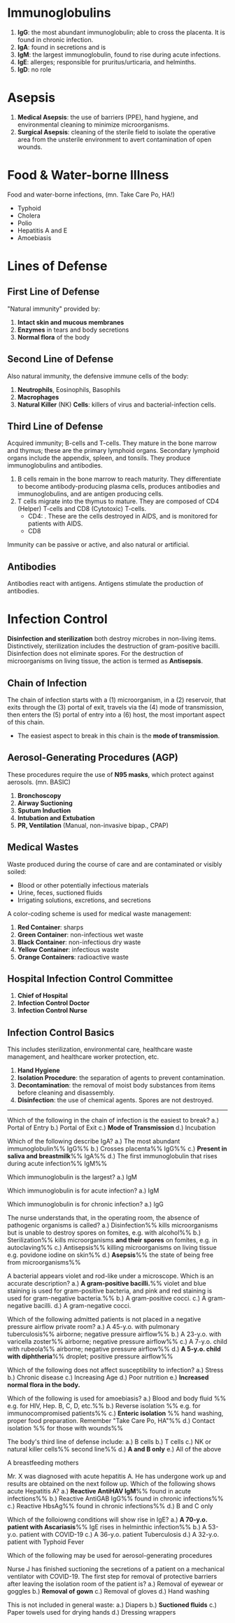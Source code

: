 # Immunoglobulins
1. **IgG**: the most abundant immunoglobulin; able to cross the placenta. It is found in chronic infection.
2. **IgA**: found in secretions and is 
3. **IgM**: the largest immunoglobulin, found to rise during acute infections.
4. **IgE**: allerges; responsible for pruritus/urticaria, and helminths.
5. **IgD**: no role
# Asepsis
1. **Medical Asepsis**: the use of barriers (PPE), hand hygiene, and environmental cleaning to minimize microorganisms.
2. **Surgical Asepsis**: cleaning of the sterile field to isolate the operative area from the unsterile environment to avert contamination of open wounds.
# Food & Water-borne Illness
Food and water-borne infections, (mn. Take Care Po, HA!)
- Typhoid
- Cholera
- Polio
- Hepatitis A and E
- Amoebiasis
# Lines of Defense
## First Line of Defense
"Natural immunity" provided by:
1. **Intact skin and mucous membranes**
2. **Enzymes** in tears and body secretions
3. **Normal flora** of the body
## Second Line of Defense
Also natural immunity, the defensive immune cells of the body:
1. **Neutrophils**, Eosinophils, Basophils
2. **Macrophages**
3. **Natural Killer** (NK) **Cells**: killers of virus and bacterial-infection cells.
## Third Line of Defense
Acquired immunity; B-cells and T-cells. They mature in the bone marrow and thymus; these are the primary lymphoid organs. Secondary lymphoid organs include the appendix, spleen, and tonsils. They produce immunoglobulins and antibodies.
1. B cells remain in the bone marrow to reach maturity. They differentiate to become antibody-producing plasma cells, produces antibodies and immunoglobulins, and are antigen producing cells.
2. T cells migrate into the thymus to mature. They are composed of CD4 (Helper) T-cells and CD8 (Cytotoxic) T-cells.
	- CD4: . These are the cells destroyed in AIDS, and is monitored for patients with AIDS.
	- CD8

Immunity can be passive or active, and also natural or artificial.
## Antibodies
Antibodies react with antigens. Antigens stimulate the production of antibodies.
# Infection Control
**Disinfection and sterilization** both destroy microbes in non-living items. Distinctively, sterilization includes the destruction of gram-positive bacilli. Disinfection does not eliminate spores. For the destruction of microorganisms on living tissue, the action is termed as **Antisepsis**.
## Chain of Infection
The chain of infection starts with a (1) microorganism, in a (2) reservoir, that exits through the (3) portal of exit, travels via the (4) mode of transmission, then enters the (5) portal of entry into a (6) host, the most important aspect of this chain.
- The easiest aspect to break in this chain is the **mode of transmission**.
## Aerosol-Generating Procedures (AGP)
These procedures require the use of **N95 masks**, which protect against aerosols. (mn. BASIC)
1. **Bronchoscopy**
2. **Airway Suctioning**
3. **Sputum Induction**
4. **Intubation and Extubation**
5. **PR, Ventilation** (Manual, non-invasive bipap., CPAP)
## Medical Wastes
Waste produced during the course of care and are contaminated or visibly soiled:
- Blood or other potentially infectious materials
- Urine, feces, suctioned fluids
- Irrigating solutions, excretions, and secretions

A color-coding scheme is used for medical waste management:
1. **Red Container**: sharps
2. **Green Container**: non-infectious wet waste
3. **Black Container**: non-infectious dry waste
4. **Yellow Container**: infectious waste
5. **Orange Containers**: radioactive waste
## Hospital Infection Control Committee
1. **Chief of Hospital**
2. **Infection Control Doctor**
3. **Infection Control Nurse**
## Infection Control Basics
This includes sterilization, environmental care, healthcare waste management, and healthcare worker protection, etc.
1. **Hand Hygiene**
2. **Isolation Procedure**: the separation of agents to prevent contamination.
3. **Decontamination**: the removal of moist body substances from items before cleaning and disassembly.
4. **Disinfection**: the use of chemical agents. Spores are not destroyed.
___
Which of the following in the chain of infection is the easiest to break?
a.) Portal of Entry
b.) Portal of Exit
c.) **Mode of Transmission**
d.) Incubation

Which of the following describe IgA?
a.) The most abundant immunoglobulin%% IgG%%
b.) Crosses placenta%% IgG%%
c.) **Present in saliva and breastmilk**%% IgA%%
d.) The first immunoglobulin that rises during acute infection%% IgM%%

Which immunoglobulin is the largest?
a.) IgM

Which immunoglobulin is for acute infection?
a.) IgM

Which immunoglobulin is for chronic infection?
a.) IgG

The nurse understands that, in the operating room, the absence of pathogenic organisms is called?
a.) Disinfection%% kills microorganisms but is unable to destroy spores on fomites, e.g. with alcohol%%
b.) Sterilization%% kills microorganisms **and their spores** on fomites, e.g. in autoclaving%%
c.) Antisepsis%% killing microorganisms on living tissue e.g. povidone iodine on skin%%
d.) **Asepsis**%% the state of being free from microorganisms%%

A bacterial appears violet and rod-like under a microscope. Which is an accurate description?
a.) **A gram-positive bacilli.**%% violet and blue staining is used for gram-positive bacteria, and pink and red staining is used for gram-negative bacteria.%%
b.) A gram-positive cocci.
c.) A gram-negative bacilli.
d.) A gram-negative cocci.

Which of the following admitted patients is not placed in a negative pressure airflow private room?
a.) A 45-y.o. with pulmonary tuberculosis%% airborne; negative pressure airflow%%
b.) A 23-y.o. with varicella zoster%% airborne; negative pressure airflow%%
c.) A 7-y.o. child with rubeola%% airborne; negative pressure airflow%%
d.) **A 5-y.o. child with diphtheria**%% droplet; positive pressure airflow%%

Which of the following does not affect susceptibility to infection?
a.) Stress
b.) Chronic disease
c.) Increasing Age
d.) Poor nutrition
e.) **Increased normal flora in the body.**

Which of the following is used for amoebiasis?
a.) Blood and body fluid %% e.g. for HIV, Hep. B, C, D, etc.%%
b.) Reverse isolation %% e.g. for immunocompromised patients%%
c.) **Enteric isolation** %% hand washing, proper food preparation. Remember "Take Care Po, HA"%%
d.) Contact isolation %% for those with wounds%%

The body's third line of defense include:
a.) B cells
b.) T cells
c.) NK or natural killer cells%% second line%%
d.) **A and B only**
e.) All of the above

A breastfeeding mothers

Mr. X was diagnosed with acute hepatitis A. He has undergone work up and results are obtained on the next follow up. Which of the following shows acute Hepatitis A?
a.) **Reactive AntiHAV IgM**%% found in acute infections%%
b.) Reactive AntiGAB IgG%% found in chronic infections%%
c.) Reactive HbsAg%% found in chronic infections%%
d.) B and C only

Which of the folloiowng conditions will show rise in IgE?
a.) **A 70-y.o. patient with Ascariasis**%% IgE rises in helminthic infection%%
b.) A 53-y.o. patient with COVID-19
c.) A 36-y.o. patient Tuberculosis
d.) A 32-y.o. patient with Typhoid Fever

Which of the following may be used for aerosol-generating procedures

Nurse J has finished suctioning the secretions of a patient on a mechanical ventilator with COVID-19. The first step for removal of protective barriers after leaving the isolation room of the patient is?
a.) Removal of eyewear or goggles
b.) **Removal of gown**
c.) Removal of gloves
d.) Hand washing

This is not included in general waste:
a.) Diapers
b.) **Suctioned fluids**
c.) Paper towels used for drying hands
d.) Dressing wrappers

